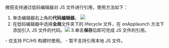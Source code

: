 微搭支持通过低码编辑器对 JS 文件进行引用，使用方法如下：
1. 单击编辑器右上角的**代码编辑器**。
![](https://qcloudimg.tencent-cloud.cn/raw/f14672d087a0845c5730cafc9283bfd9.png)
2. 在低码编辑器中选择**全局**文件夹下的 lifecycle 文件，在 onApplaunch 方法下添加引入 JS 文件的代码。![](https://qcloudimg.tencent-cloud.cn/raw/e7323b9a6f268b320f7909c60c401cd2.png)
3.单击**保存**后即可完成 JS 文件的引用。
<dx-alert infotype="notice" title="JS 引用功能存在使用限制，说明如下:">
- 仅支持 PC/H5 构建时使用。
- 暂不支持引用本地 JS 文件。
</dx-alert>
